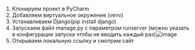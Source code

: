 1. Клонируем проект в PyCharm
2. Добавляем виртуальное окружение (venv)
3. Устанавливаем Django(pip install django)
4. Запускаем файл manage.py с параметром runserver (можно указать в конфигурации запуска чтобы не вводить каждый раз)![image](https://github.com/SankaKotik/wood_build_company/assets/77339480/ea4731e5-17b0-46c3-bf68-2d1642c3ee7b)
5. Открываем локальную ссылку и смотрим сайт
